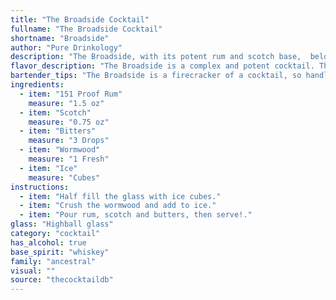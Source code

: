 ```yaml
---
title: "The Broadside Cocktail"
fullname: "The Broadside Cocktail"
shortname: "Broadside"
author: "Pure Drinkology"
description: "The Broadside, with its potent rum and scotch base,  belongs to the robust world of **highball cocktails**.  Its origins likely stem from the 19th century, reflecting the era's fascination with strong spirits and bold flavors. The use of wormwood, a key ingredient in absinthe, hints at the cocktail's connection to the historical death in the afternoon era. "
flavor_description: "The Broadside is a complex and potent cocktail. The 151 Proof rum delivers a fiery, boozy kick, while the Scotch adds smoky depth. The bitters lend a bitter, herbaceous touch, while the wormwood introduces an earthy, almost medicinal note. The ice chills the drink, tempering the heat and highlighting the individual flavors. Overall, the Broadside is a bold, daring drink with a lingering finish that leaves you wanting more. "
bartender_tips: "The Broadside is a firecracker of a cocktail, so handle the 151 proof rum with respect.  Chill your glassware for a truly icy experience.  Use a good quality Scotch, as it will be the backbone of the drink.  A dash of Angostura bitters will add a spicy kick, and absinthe will provide a subtle, herbaceous aroma.  Remember, less is more with the wormwood.  Build the drink over ice, stir gently, and garnish with a lemon twist.  Enjoy responsibly! "
ingredients:
  - item: "151 Proof Rum"
    measure: "1.5 oz"
  - item: "Scotch"
    measure: "0.75 oz"
  - item: "Bitters"
    measure: "3 Drops"
  - item: "Wormwood"
    measure: "1 Fresh"
  - item: "Ice"
    measure: "Cubes"
instructions:
  - item: "Half fill the glass with ice cubes."
  - item: "Crush the wormwood and add to ice."
  - item: "Pour rum, scotch and butters, then serve!."
glass: "Highball glass"
category: "cocktail"
has_alcohol: true
base_spirit: "whiskey"
family: "ancestral"
visual: ""
source: "thecocktaildb"
---
```



